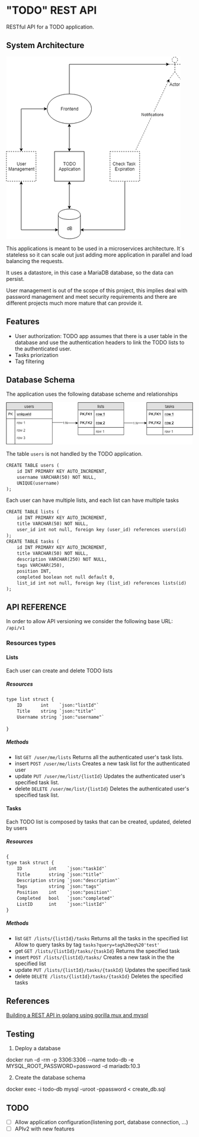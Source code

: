 # "TODO" REST API

RESTful API for a TODO application.

## System Architecture

![System Architecture](docs/TODO_System_architecture.png)

This applications is meant to be used in a microservices architecture. It´s stateless so it can scale out just adding more application in parallel and load balancing the requests.

It uses a datastore, in this case a MariaDB database, so the data can  persist.

User management is out of the scope of this project, this implies deal with password management and meet security requirements and there are different projects much more mature that can provide it.

## Features

* User authorization: TODO app assumes that there is a user table in the database and use the authentication headers to link the TODO lists to the authenticated user.
* Tasks priorization
* Tag filtering

## Database Schema

The application uses the following database scheme and relationships

![Database Schema](docs/TODO_DB_schema.png)

The table `users` is not handled by the TODO application.

```
CREATE TABLE users (
    id INT PRIMARY KEY AUTO_INCREMENT,
    username VARCHAR(50) NOT NULL,
    UNIQUE(username)
);
```

Each user can have multiple lists, and each list can have multiple tasks

```
CREATE TABLE lists (
    id INT PRIMARY KEY AUTO_INCREMENT,
    title VARCHAR(50) NOT NULL,
    user_id int not null, foreign key (user_id) references users(id)
);
CREATE TABLE tasks (
    id INT PRIMARY KEY AUTO_INCREMENT,
    title VARCHAR(50) NOT NULL,
    description VARCHAR(250) NOT NULL,
    tags VARCHAR(250),
    position INT,
    completed boolean not null default 0,
    list_id int not null, foreign key (list_id) references lists(id)
);
```

## API REFERENCE

In order to allow API versioning we consider the following base URL: `/api/v1`

### Resources types

#### Lists

Each user can create and delete TODO lists

##### Resources

```
type list struct {
	ID       int    `json:"listId"`
	Title    string `json:"title"`
	Username string `json:"username"`

}
```

##### Methods

* list `GET /user/me/lists`  Returns all the authenticated user's task lists.
* insert `POST /user/me/lists` Creates a new task list for the authenticated user
* update `PUT /user/me/list/{listId}` Updates the authenticated user's specified task list.
* delete `DELETE /user/me/list/{listId}` Deletes the authenticated user's specified task list.

#### Tasks

Each TODO list is composed by tasks that can be created, updated, deleted by users

##### Resources

```
{
type task struct {
	ID          int    `json:"taskId"`
	Title       string `json:"title"`
	Description string `json:"description"`
	Tags        string `json:"tags"`
	Position    int    `json:"position"`
	Completed   bool   `json:"completed"`
	ListID      int    `json:"listId"`
}
```

##### Methods

* list `GET /lists/{listId}/tasks` Returns all the tasks in the specified list
    Allow to query tasks by tag  `tasks?query=tag%20eq%20'test'`
* get `GET /lists/{listId}/tasks/{taskId}` Returns the specified task
* insert `POST /lists/{listId}/tasks/` Creates a new task in the the specified list
* update `PUT /lists/{listId}/tasks/{taskId}` Updates the specified task
* delete `DELETE /lists/{listId}/tasks/{taskId}` Deletes the specified tasks

## References

[Building a REST API in golang using gorilla mux and mysql](https://medium.com/@kelvin_sp/building-and-testing-a-rest-api-in-golang-using-gorilla-mux-and-mysql-1f0518818ff6)


## Testing

1. Deploy a database

docker run -d -rm -p 3306:3306 --name todo-db -e MYSQL_ROOT_PASSWORD=password -d mariadb:10.3

2. Create the database schema

docker exec -i todo-db mysql -uroot -ppassword < create_db.sql

## TODO

- [ ] Allow application configuration(listening port, database connection, ...)
- [ ] APIv2 with new features
